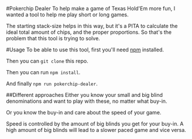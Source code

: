 #Pokerchip Dealer
To help make a game of Texas Hold'Em more fun, I wanted a tool to help me play short or long games. 

The starting stack-size helps in this way, but it's a PITA to calculate the ideal total amount of chips, and the proper proportions. So that's the problem that this tool is trying to solve.

#Usage
To be able to use this tool, first you'll need [npm](http://npm.org) installed.

Then you can `git clone` this repo.

Then you can run `npm install`.

And finally `npm run pokerchip-dealer`.

##Different approaches
Either you know your small and big blind denominations and want to play with these, no matter what buy-in.

Or you know the buy-in and care about the speed of your game.

Speed is controlled by the amount of big blinds you get for your buy-in.
A high amount of big blinds will lead to a slower paced game and vice versa.
